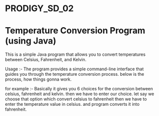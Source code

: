 # PRODIGY_SD_02
# Temperature Conversion Program (using Java)
This is a simple Java program that allows you to convert temperatures between Celsius, Fahrenheit, and Kelvin.

Usage :-
The program provides a simple command-line interface that guides you through the temperature conversion process.
below is the process, how things gonna work.

for example :-
 Basically it gives you 6 choices for the conversion between  celsius, fahrenheit and kelvin.
 then we have to enter our choice. let say we choose  that option which convert celsius to fahrenheit
 then we have to enter the temperature value in celsius. and program converts it into fahrenheit.

